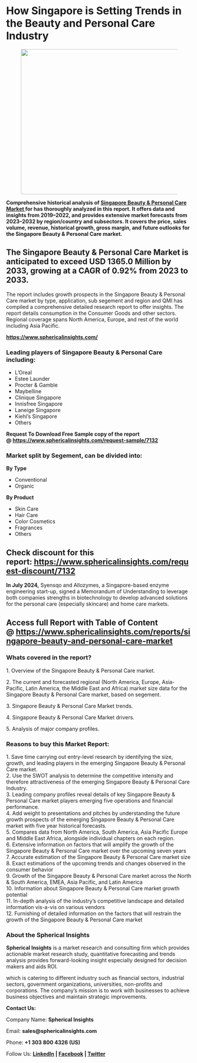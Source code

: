 <h1 id="864c" class="pw-post-title fo fp fq bf fr fs ft fu fv fw fx fy fz ga gb gc gd ge gf gg gh gi gj gk gl gm gn go gp gq bk" data-testid="storyTitle" data-selectable-paragraph="">How Singapore is Setting Trends in the Beauty and Personal Care Industry</h1>
<div class="eq er es et eu l">
<article>
<div class="l">
<div class="l">
<section>
<div>
<div class="fj fk fl fm fn">
<div class="ab cb">
<div class="ci bh ev ew ex ey">
<figure class="ld le lf lg lh li la lb paragraph-image">
<div class="lj lk ed ll bh lm" tabindex="0">
<div class="la lb lc"><picture><img class="bh ki ln c" src="https://miro.medium.com/v2/resize:fit:1155/1*mxD4yflCwy97eSeWSaK2zw.jpeg" alt="" width="700" height="394" /></picture></div>
</div>
</figure>
<p id="f659" class="pw-post-body-paragraph lo lp fq lq b lr ls lt lu lv lw lx ly lz ma mb mc md me mf mg mh mi mj mk ml fj bk" data-selectable-paragraph=""><strong class="lq fr">Comprehensive historical analysis of&nbsp;</strong><a class="af mm" href="https://www.sphericalinsights.com/reports/singapore-beauty-and-personal-care-market" target="_blank" rel="noopener ugc nofollow"><strong class="lq fr">Singapore Beauty &amp; Personal Care Market&nbsp;</strong></a><strong class="lq fr">for has thoroughly analyzed in this report. It offers data and insights from 2019&ndash;2022, and provides extensive market forecasts from 2023&ndash;2032 by region/country and subsectors. It covers the price, sales volume, revenue, historical growth, gross margin, and future outlooks for the Singapore Beauty &amp; Personal Care market.</strong></p>
<h2 id="04c9" class="mn mo fq bf mp mq mr ms mt mu mv mw mx lz my mz na md nb nc nd mh ne nf ng nh bk" data-selectable-paragraph="">The Singapore Beauty &amp; Personal Care Market is anticipated to exceed USD 1365.0 Million by 2033, growing at a CAGR of 0.92% from 2023 to 2033.</h2>
<p id="727b" class="pw-post-body-paragraph lo lp fq lq b lr ni lt lu lv nj lx ly lz nk mb mc md nl mf mg mh nm mj mk ml fj bk" data-selectable-paragraph="">The report includes growth prospects in the Singapore Beauty &amp; Personal Care market by type, application, sub segement and region and QMI has compiled a comprehensive detailed research report to offer insights. The report details consumption in the Consumer Goods and other sectors. Regional coverage spans North America, Europe, and rest of the world including Asia Pacific.</p>
<p id="11e5" class="pw-post-body-paragraph lo lp fq lq b lr ls lt lu lv lw lx ly lz ma mb mc md me mf mg mh mi mj mk ml fj bk" data-selectable-paragraph=""><a class="af mm" href="https://www.sphericalinsights.com/" target="_blank" rel="noopener ugc nofollow"><strong class="lq fr">https://www.sphericalinsights.com/</strong></a></p>
<h1 id="0e51" class="nn mo fq bf mp no np nq mt nr ns nt mx nu nv nw nx ny nz oa ob oc od oe of og bk" data-selectable-paragraph="">Leading players of Singapore Beauty &amp; Personal Care including:</h1>
<ul class="">
<li id="eb32" class="lo lp fq lq b lr ni lt lu lv nj lx ly lz nk mb mc md nl mf mg mh nm mj mk ml oh oi oj bk" data-selectable-paragraph="">L&rsquo;Oreal</li>
<li id="62ad" class="lo lp fq lq b lr ok lt lu lv ol lx ly lz om mb mc md on mf mg mh oo mj mk ml oh oi oj bk" data-selectable-paragraph="">Estee Launder</li>
<li id="d235" class="lo lp fq lq b lr ok lt lu lv ol lx ly lz om mb mc md on mf mg mh oo mj mk ml oh oi oj bk" data-selectable-paragraph="">Procter &amp; Gamble</li>
<li id="19e1" class="lo lp fq lq b lr ok lt lu lv ol lx ly lz om mb mc md on mf mg mh oo mj mk ml oh oi oj bk" data-selectable-paragraph="">Maybelline</li>
<li id="8584" class="lo lp fq lq b lr ok lt lu lv ol lx ly lz om mb mc md on mf mg mh oo mj mk ml oh oi oj bk" data-selectable-paragraph="">Clinique Singapore</li>
<li id="159e" class="lo lp fq lq b lr ok lt lu lv ol lx ly lz om mb mc md on mf mg mh oo mj mk ml oh oi oj bk" data-selectable-paragraph="">Innisfree Singapore</li>
<li id="12e5" class="lo lp fq lq b lr ok lt lu lv ol lx ly lz om mb mc md on mf mg mh oo mj mk ml oh oi oj bk" data-selectable-paragraph="">Laneige Singapore</li>
<li id="dfa9" class="lo lp fq lq b lr ok lt lu lv ol lx ly lz om mb mc md on mf mg mh oo mj mk ml oh oi oj bk" data-selectable-paragraph="">Kiehl&rsquo;s Singapore</li>
<li id="8eaa" class="lo lp fq lq b lr ok lt lu lv ol lx ly lz om mb mc md on mf mg mh oo mj mk ml oh oi oj bk" data-selectable-paragraph="">Others</li>
</ul>
<p id="190f" class="pw-post-body-paragraph lo lp fq lq b lr ls lt lu lv lw lx ly lz ma mb mc md me mf mg mh mi mj mk ml fj bk" data-selectable-paragraph=""><strong class="lq fr">Request To Download Free Sample copy of the report @&nbsp;</strong><a class="af mm" href="https://www.sphericalinsights.com/request-sample/7132" target="_blank" rel="noopener ugc nofollow"><strong class="lq fr">https://www.sphericalinsights.com/request-sample/7132</strong></a></p>
<h1 id="a068" class="nn mo fq bf mp no np nq mt nr ns nt mx nu nv nw nx ny nz oa ob oc od oe of og bk" data-selectable-paragraph="">Market split by Segement, can be divided into:</h1>
<p id="180b" class="pw-post-body-paragraph lo lp fq lq b lr ni lt lu lv nj lx ly lz nk mb mc md nl mf mg mh nm mj mk ml fj bk" data-selectable-paragraph=""><strong class="lq fr">By Type</strong></p>
<ul class="">
<li id="c078" class="lo lp fq lq b lr ls lt lu lv lw lx ly lz ma mb mc md me mf mg mh mi mj mk ml oh oi oj bk" data-selectable-paragraph="">Conventional</li>
<li id="ae58" class="lo lp fq lq b lr ok lt lu lv ol lx ly lz om mb mc md on mf mg mh oo mj mk ml oh oi oj bk" data-selectable-paragraph="">Organic</li>
</ul>
<p id="8414" class="pw-post-body-paragraph lo lp fq lq b lr ls lt lu lv lw lx ly lz ma mb mc md me mf mg mh mi mj mk ml fj bk" data-selectable-paragraph=""><strong class="lq fr">By Product</strong></p>
<ul class="">
<li id="c10e" class="lo lp fq lq b lr ls lt lu lv lw lx ly lz ma mb mc md me mf mg mh mi mj mk ml oh oi oj bk" data-selectable-paragraph="">Skin Care</li>
<li id="7e6b" class="lo lp fq lq b lr ok lt lu lv ol lx ly lz om mb mc md on mf mg mh oo mj mk ml oh oi oj bk" data-selectable-paragraph="">Hair Care</li>
<li id="4bbf" class="lo lp fq lq b lr ok lt lu lv ol lx ly lz om mb mc md on mf mg mh oo mj mk ml oh oi oj bk" data-selectable-paragraph="">Color Cosmetics</li>
<li id="6522" class="lo lp fq lq b lr ok lt lu lv ol lx ly lz om mb mc md on mf mg mh oo mj mk ml oh oi oj bk" data-selectable-paragraph="">Fragrances</li>
<li id="b2e8" class="lo lp fq lq b lr ok lt lu lv ol lx ly lz om mb mc md on mf mg mh oo mj mk ml oh oi oj bk" data-selectable-paragraph="">Others</li>
</ul>
<h2 id="9840" class="mn mo fq bf mp mq mr ms mt mu mv mw mx lz my mz na md nb nc nd mh ne nf ng nh bk" data-selectable-paragraph="">Check discount for this report:&nbsp;<a class="af mm" href="https://www.sphericalinsights.com/request-discount/7132" target="_blank" rel="noopener ugc nofollow">https://www.sphericalinsights.com/request-discount/7132</a></h2>
<p id="fac8" class="pw-post-body-paragraph lo lp fq lq b lr ni lt lu lv nj lx ly lz nk mb mc md nl mf mg mh nm mj mk ml fj bk" data-selectable-paragraph=""><strong class="lq fr">In July 2024,</strong>&nbsp;Syensqo and Allozymes, a Singapore-based enzyme engineering start-up, signed a Memorandum of Understanding to leverage both companies strengths in biotechnology to develop advanced solutions for the personal care (especially skincare) and home care markets.</p>
<h2 id="304e" class="mn mo fq bf mp mq mr ms mt mu mv mw mx lz my mz na md nb nc nd mh ne nf ng nh bk" data-selectable-paragraph="">Access full Report with Table of Content @&nbsp;<a class="af mm" href="https://www.sphericalinsights.com/reports/singapore-beauty-and-personal-care-market" target="_blank" rel="noopener ugc nofollow">https://www.sphericalinsights.com/reports/singapore-beauty-and-personal-care-market</a></h2>
<h1 id="056f" class="nn mo fq bf mp no np nq mt nr ns nt mx nu nv nw nx ny nz oa ob oc od oe of og bk" data-selectable-paragraph="">Whats covered in the report?</h1>
<p id="c38a" class="pw-post-body-paragraph lo lp fq lq b lr ni lt lu lv nj lx ly lz nk mb mc md nl mf mg mh nm mj mk ml fj bk" data-selectable-paragraph="">1. Overview of the Singapore Beauty &amp; Personal Care market.</p>
<p id="c5b5" class="pw-post-body-paragraph lo lp fq lq b lr ls lt lu lv lw lx ly lz ma mb mc md me mf mg mh mi mj mk ml fj bk" data-selectable-paragraph="">2. The current and forecasted regional (North America, Europe, Asia-Pacific, Latin America, the Middle East and Africa) market size data for the Singapore Beauty &amp; Personal Care market, based on segement.</p>
<p id="fe4c" class="pw-post-body-paragraph lo lp fq lq b lr ls lt lu lv lw lx ly lz ma mb mc md me mf mg mh mi mj mk ml fj bk" data-selectable-paragraph="">3. Singapore Beauty &amp; Personal Care Market trends.</p>
<p id="758e" class="pw-post-body-paragraph lo lp fq lq b lr ls lt lu lv lw lx ly lz ma mb mc md me mf mg mh mi mj mk ml fj bk" data-selectable-paragraph="">4. Singapore Beauty &amp; Personal Care Market drivers.</p>
<p id="7a90" class="pw-post-body-paragraph lo lp fq lq b lr ls lt lu lv lw lx ly lz ma mb mc md me mf mg mh mi mj mk ml fj bk" data-selectable-paragraph="">5. Analysis of major company profiles.</p>
<h1 id="b773" class="nn mo fq bf mp no np nq mt nr ns nt mx nu nv nw nx ny nz oa ob oc od oe of og bk" data-selectable-paragraph="">Reasons to buy this Market Report:</h1>
<p id="5eba" class="pw-post-body-paragraph lo lp fq lq b lr ni lt lu lv nj lx ly lz nk mb mc md nl mf mg mh nm mj mk ml fj bk" data-selectable-paragraph="">1. Save time carrying out entry-level research by identifying the size, growth, and leading players in the emerging Singapore Beauty &amp; Personal Care market.<br />2. Use the SWOT analysis to determine the competitive intensity and therefore attractiveness of the emerging Singapore Beauty &amp; Personal Care Industry.<br />3. Leading company profiles reveal details of key Singapore Beauty &amp; Personal Care market players emerging five operations and financial performance.<br />4. Add weight to presentations and pitches by understanding the future growth prospects of the emerging Singapore Beauty &amp; Personal Care market with five year historical forecasts.<br />5. Compares data from North America, South America, Asia Pacific Europe and Middle East Africa, alongside individual chapters on each region.<br />6. Extensive information on factors that will amplify the growth of the Singapore Beauty &amp; Personal Care market over the upcoming seven years<br />7. Accurate estimation of the Singapore Beauty &amp; Personal Care market size<br />8. Exact estimations of the upcoming trends and changes observed in the consumer behavior<br />9. Growth of the Singapore Beauty &amp; Personal Care market across the North &amp; South America, EMEA, Asia Pacific, and Latin America<br />10. Information about Singapore Beauty &amp; Personal Care market growth potential<br />11. In-depth analysis of the industry&rsquo;s competitive landscape and detailed information vis-a-vis on various vendors<br />12. Furnishing of detailed information on the factors that will restrain the growth of the Singapore Beauty &amp; Personal Care market</p>
<h1 id="6c56" class="nn mo fq bf mp no np nq mt nr ns nt mx nu nv nw nx ny nz oa ob oc od oe of og bk" data-selectable-paragraph="">About the Spherical Insights</h1>
<p id="1f45" class="pw-post-body-paragraph lo lp fq lq b lr ni lt lu lv nj lx ly lz nk mb mc md nl mf mg mh nm mj mk ml fj bk" data-selectable-paragraph=""><strong class="lq fr">Spherical Insights</strong>&nbsp;is a market research and consulting firm which provides actionable market research study, quantitative forecasting and trends analysis provides forward-looking insight especially designed for decision makers and aids ROI.</p>
<p id="280b" class="pw-post-body-paragraph lo lp fq lq b lr ls lt lu lv lw lx ly lz ma mb mc md me mf mg mh mi mj mk ml fj bk" data-selectable-paragraph="">which is catering to different industry such as financial sectors, industrial sectors, government organizations, universities, non-profits and corporations. The company&rsquo;s mission is to work with businesses to achieve business objectives and maintain strategic improvements.</p>
<p id="c317" class="pw-post-body-paragraph lo lp fq lq b lr ls lt lu lv lw lx ly lz ma mb mc md me mf mg mh mi mj mk ml fj bk" data-selectable-paragraph=""><strong class="lq fr">Contact Us:</strong></p>
<p id="a5d3" class="pw-post-body-paragraph lo lp fq lq b lr ls lt lu lv lw lx ly lz ma mb mc md me mf mg mh mi mj mk ml fj bk" data-selectable-paragraph="">Company Name:&nbsp;<strong class="lq fr">Spherical Insights</strong></p>
<p id="84dc" class="pw-post-body-paragraph lo lp fq lq b lr ls lt lu lv lw lx ly lz ma mb mc md me mf mg mh mi mj mk ml fj bk" data-selectable-paragraph="">Email:&nbsp;<strong class="lq fr">sales@sphericalinsights.com</strong></p>
<p id="56c1" class="pw-post-body-paragraph lo lp fq lq b lr ls lt lu lv lw lx ly lz ma mb mc md me mf mg mh mi mj mk ml fj bk" data-selectable-paragraph="">Phone:&nbsp;<strong class="lq fr">+1 303 800 4326 (US)</strong></p>
<p id="4aef" class="pw-post-body-paragraph lo lp fq lq b lr ls lt lu lv lw lx ly lz ma mb mc md me mf mg mh mi mj mk ml fj bk" data-selectable-paragraph="">Follow Us:&nbsp;<a class="af mm" href="https://www.linkedin.com/company/spherical-insight/" target="_blank" rel="noopener ugc nofollow"><strong class="lq fr">LinkedIn</strong></a><strong class="lq fr">&nbsp;|&nbsp;</strong><a class="af mm" href="https://www.facebook.com/sphericalinsights22" target="_blank" rel="noopener ugc nofollow"><strong class="lq fr">Facebook</strong></a><strong class="lq fr">&nbsp;|&nbsp;</strong><a class="af mm" href="https://twitter.com/SInsights_US" target="_blank" rel="noopener ugc nofollow"><strong class="lq fr">Twitter</strong></a></p>
</div>
</div>
</div>
</div>
</section>
</div>
</div>
</article>
</div>
<div class="l">&nbsp;</div>
<footer class="op oq or os ot ab q ou ov c">
<div class="l ae">&nbsp;</div>
</footer>
<div class="pe l">&nbsp;</div>
